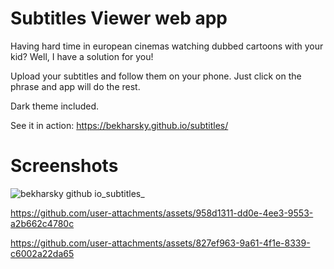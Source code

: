 # Subtitles Viewer web app

Having hard time in european cinemas watching dubbed cartoons with your kid? Well, I have a solution for you!

Upload your subtitles and follow them on your phone. Just click on the phrase and app will do the rest.

Dark theme included.

See it in action: https://bekharsky.github.io/subtitles/

# Screenshots

![bekharsky github io_subtitles_](https://github.com/user-attachments/assets/722dc27e-74c8-44e8-9ebc-d038416640c6)


https://github.com/user-attachments/assets/958d1311-dd0e-4ee3-9553-a2b662c4780c


https://github.com/user-attachments/assets/827ef963-9a61-4f1e-8339-c6002a22da65



